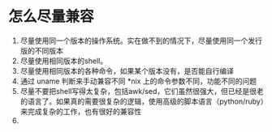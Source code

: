 # 怎么尽量兼容

1. 尽量使用同一个版本的操作系统。实在做不到的情况下，尽量使用同一个发行版的不同版本
2. 尽量使用相同版本的shell。
3. 尽量使用相同版本的各种命令，如果某个版本没有，是否能自行编译
4. 通过 uname 判断来手动兼容不同 \*nix 上的命令参数不同，功能不同的问题
5. 尽量不要把shell写得太复杂，包括awk/sed，它们虽然很强大，但已经是很老的语言了。如果真的需要很复杂的逻辑，使用高级的脚本语言（python/ruby）来完成复杂的工作，也有很好的兼容性
6. 